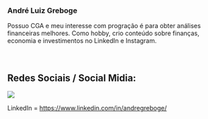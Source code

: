 <h3>André Luiz Greboge</h3>

Possuo CGA e meu interesse com progração é para obter análises financeiras melhores. Como hobby, crio conteúdo sobre finanças, economia e investimentos no LinkedIn e Instagram.
<br/><br/><br/>



<h2>Redes Sociais / Social Midia:</h2>

<a><img src='https://img.shields.io/badge/LinkedIn-0077B5?style=for-the-badge&logo=linkedin&logoColor=white' a href='https://img.shields.io/badge/LinkedIn-0077B5?style=for-the-badge&logo=linkedin&logoColor=white'></a>

LinkedIn = https://www.linkedin.com/in/andregreboge/



<!---
andreluizgreboge/andreluizgreboge is a ✨ special ✨ repository because its `README.md` (this file) appears on your GitHub profile.
You can click the Preview link to take a look at your changes.
--->
